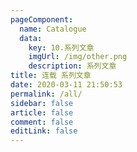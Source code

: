 ```yaml
---
pageComponent: 
  name: Catalogue
  data: 
    key: 10.系列文章
    imgUrl: /img/other.png
    description: 系列文章
title: 连载 系列文章
date: 2020-03-11 21:50:53
permalink: /all/
sidebar: false
article: false
comment: false
editLink: false
---
```


